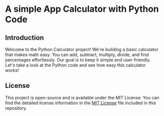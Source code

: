 # A simple App Calculator with Python Code

## Introduction

Welcome to the Python Calculator project! 
We're building a basic calculator that makes math easy. You can add, subtract, multiply, divide, and find percentages effortlessly. Our goal is to keep it simple and user-friendly. Let's take a look at the Python code and see how easy this calculator works!

## License

This project is open-source and is available under the MIT License. You can find the detailed license information in the [MIT License](LICENSE) file included in this repository.
